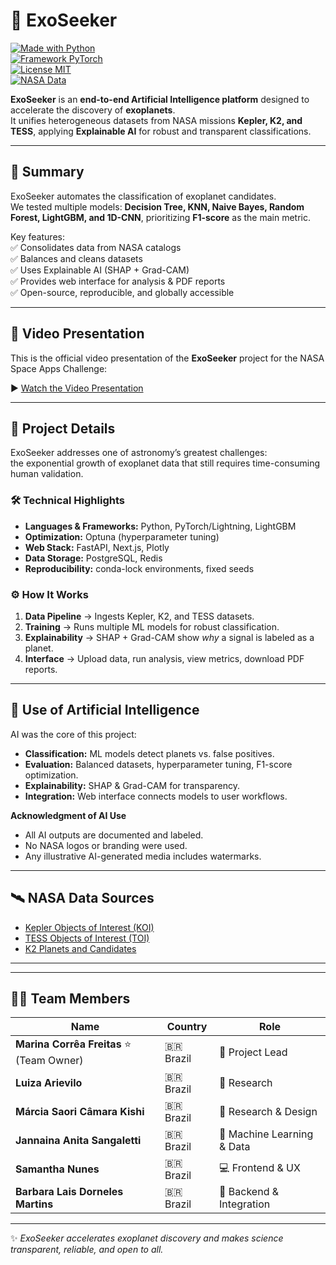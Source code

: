 # 🌌 ExoSeeker

[![Made with Python](https://img.shields.io/badge/Python-3.9+-blue?logo=python)](https://www.python.org/)  
[![Framework PyTorch](https://img.shields.io/badge/Framework-PyTorch-red?logo=pytorch)](https://pytorch.org/)  
[![License MIT](https://img.shields.io/badge/License-MIT-green.svg)](LICENSE)  
[![NASA Data](https://img.shields.io/badge/Data-NASA%20Exoplanet%20Archive-orange)](https://exoplanetarchive.ipac.caltech.edu/)  

**ExoSeeker** is an **end-to-end Artificial Intelligence platform** designed to accelerate the discovery of **exoplanets**.  
It unifies heterogeneous datasets from NASA missions **Kepler, K2, and TESS**, applying **Explainable AI** for robust and transparent classifications.  

---

## 📖 Summary
ExoSeeker automates the classification of exoplanet candidates.  
We tested multiple models: **Decision Tree, KNN, Naive Bayes, Random Forest, LightGBM, and 1D-CNN**, prioritizing **F1-score** as the main metric.  

Key features:  
✅ Consolidates data from NASA catalogs  
✅ Balances and cleans datasets  
✅ Uses Explainable AI (SHAP + Grad-CAM)  
✅ Provides web interface for analysis & PDF reports  
✅ Open-source, reproducible, and globally accessible  

---

## 🎥 Video Presentation

This is the official video presentation of the **ExoSeeker** project for the NASA Space Apps Challenge:  

▶️ [Watch the Video Presentation](https://drive.google.com/drive/folders/1BZtTe6Lk5pn00xcosN5Aj87sJmux8WQV?usp=sharing)

---


## 🔬 Project Details
ExoSeeker addresses one of astronomy’s greatest challenges:  
the exponential growth of exoplanet data that still requires time-consuming human validation.  

### 🛠️ Technical Highlights
- **Languages & Frameworks:** Python, PyTorch/Lightning, LightGBM  
- **Optimization:** Optuna (hyperparameter tuning)  
- **Web Stack:** FastAPI, Next.js, Plotly  
- **Data Storage:** PostgreSQL, Redis  
- **Reproducibility:** conda-lock environments, fixed seeds  

### ⚙️ How It Works
1. **Data Pipeline** → Ingests Kepler, K2, and TESS datasets.  
2. **Training** → Runs multiple ML models for robust classification.  
3. **Explainability** → SHAP + Grad-CAM show *why* a signal is labeled as a planet.  
4. **Interface** → Upload data, run analysis, view metrics, download PDF reports.  

---

## 🤖 Use of Artificial Intelligence
AI was the core of this project:  

- **Classification:** ML models detect planets vs. false positives.  
- **Evaluation:** Balanced datasets, hyperparameter tuning, F1-score optimization.  
- **Explainability:** SHAP & Grad-CAM for transparency.  
- **Integration:** Web interface connects models to user workflows.  

**Acknowledgment of AI Use**  
- All AI outputs are documented and labeled.  
- No NASA logos or branding were used.  
- Any illustrative AI-generated media includes watermarks.  

---

## 🛰️ NASA Data Sources
- [Kepler Objects of Interest (KOI)](https://exoplanetarchive.ipac.caltech.edu/cgi-bin/TblView/nph-tblView?app=ExoTbls&config=cumulative)  
- [TESS Objects of Interest (TOI)](https://exoplanetarchive.ipac.caltech.edu/cgi-bin/TblView/nph-tblView?app=ExoTbls&config=TOI)  
- [K2 Planets and Candidates](https://exoplanetarchive.ipac.caltech.edu/cgi-bin/TblView/nph-tblView?app=ExoTbls&config=k2pandc)  

---

---

## 👩‍🚀 Team Members

| Name | Country | Role |
|------|---------|------|
| **Marina Corrêa Freitas** ⭐ (Team Owner) | 🇧🇷 Brazil | 🚀 Project Lead |
| **Luiza Arievilo** | 🇧🇷 Brazil | 🔬 Research |
| **Márcia Saori Câmara Kishi** | 🇧🇷 Brazil | 🎨 Research & Design |
| **Jannaina Anita Sangaletti** | 🇧🇷 Brazil | 🤖 Machine Learning & Data |
| **Samantha Nunes** | 🇧🇷 Brazil | 💻 Frontend & UX |
| **Barbara Lais Dorneles Martins** | 🇧🇷 Brazil | 🔧 Backend & Integration |


---

✨ *ExoSeeker accelerates exoplanet discovery and makes science transparent, reliable, and open to all.*
